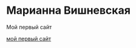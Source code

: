 # Марианна Вишневская
Мой первый сайт 

[мой первый сайт](https://valentina464.github.io/src/"агу")
